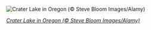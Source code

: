 
![Crater Lake in Oregon (© Steve Bloom Images/Alamy)](https://cn.bing.com//th?id=OHR.SnowCraterLake_EN-US5720302080_1920x1080.jpg&rf=LaDigue_1920x1080.jpg&pid=hp)

*[Crater Lake in Oregon (© Steve Bloom Images/Alamy)](https://www.bing.com/search?q=crater+lake+southern+oregon&form=hpcapt&filters=HpDate%3a%2220210106_0800%22)*
